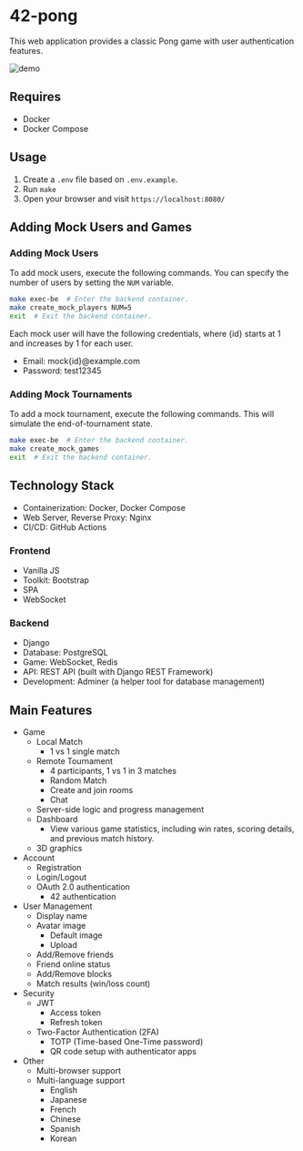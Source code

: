 # 42-pong

This web application provides a classic Pong game with user authentication features.

![demo](images/demo.gif)

## Requires

- Docker
- Docker Compose

## Usage

1. Create a `.env` file based on `.env.example`.
2. Run `make`
3. Open your browser and visit `https://localhost:8080/`

## Adding Mock Users and Games

### Adding Mock Users

To add mock users, execute the following commands. You can specify the number of users by setting the `NUM` variable.

```sh
make exec-be  # Enter the backend container.
make create_mock_players NUM=5
exit  # Exit the backend container.
```

Each mock user will have the following credentials, where {id} starts at 1 and increases by 1 for each user.

- Email: mock{id}@example.com
- Password: test12345

### Adding Mock Tournaments

To add a mock tournament, execute the following commands. This will simulate the end-of-tournament state.

```sh
make exec-be  # Enter the backend container.
make create_mock_games
exit  # Exit the backend container.
```

## Technology Stack

- Containerization: Docker, Docker Compose
- Web Server, Reverse Proxy: Nginx
- CI/CD: GitHub Actions

### Frontend

- Vanilla JS
- Toolkit: Bootstrap
- SPA
- WebSocket

### Backend

- Django
- Database: PostgreSQL
- Game: WebSocket, Redis
- API: REST API (built with Django REST Framework)
- Development: Adminer (a helper tool for database management)

## Main Features

- Game
  - Local Match
    - 1 vs 1 single match
  - Remote Tournament
    - 4 participants, 1 vs 1 in 3 matches
    - Random Match
    - Create and join rooms
    - Chat
  - Server-side logic and progress management
  - Dashboard
    - View various game statistics, including win rates, scoring details, and previous match history.
  - 3D graphics
- Account
  - Registration
  - Login/Logout
  - OAuth 2.0 authentication
    - 42 authentication
- User Management
  - Display name
  - Avatar image
    - Default image
    - Upload
  - Add/Remove friends
  - Friend online status
  - Add/Remove blocks
  - Match results (win/loss count)
- Security
  - JWT
    - Access token
    - Refresh token
  - Two-Factor Authentication (2FA)
    - TOTP (Time-based One-Time password)
    - QR code setup with authenticator apps
- Other
  - Multi-browser support
  - Multi-language support
    - English
    - Japanese
    - French
    - Chinese
    - Spanish
    - Korean
